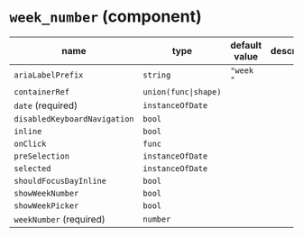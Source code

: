 # `week_number` (component)

| name                         | type                 | default value | description |
| ---------------------------- | -------------------- | ------------- | ----------- |
| `ariaLabelPrefix`            | `string`             | `"week "`     |             |
| `containerRef`               | `union(func\|shape)` |               |             |
| `date` (required)            | `instanceOfDate`     |               |             |
| `disabledKeyboardNavigation` | `bool`               |               |             |
| `inline`                     | `bool`               |               |             |
| `onClick`                    | `func`               |               |             |
| `preSelection`               | `instanceOfDate`     |               |             |
| `selected`                   | `instanceOfDate`     |               |             |
| `shouldFocusDayInline`       | `bool`               |               |             |
| `showWeekNumber`             | `bool`               |               |             |
| `showWeekPicker`             | `bool`               |               |             |
| `weekNumber` (required)      | `number`             |               |             |
